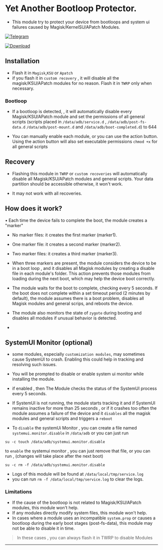 # Yet Another Bootloop Protector.
- This module try to protect your device from bootloops and system ui failures caused by Magisk/KernelSU/APatch Modules.

[![Telegram](https://img.shields.io/badge/Telegram-Channel-blue?logo=telegram)](https://rhythmcache.t.me)


[![Download](https://img.shields.io/github/downloads/Magisk-Modules-Alt-Repo/YetAnotherBootloopProtector/total?label=Total%20Downloads&color=blue)](https://github.com/Magisk-Modules-Alt-Repo/YetAnotherBootloopProtector/releases)

## Installation

- Flash it in `Magisk`,`KSU` or `Apatch`
- if you flash it in `custom recovery` , it will disable all the magisk/KSU/APatch modules for no reason. Flash it in `TWRP` only when necessary.


 ### Bootloop

- If a bootloop is detected, , it will automatically disable every Magisk/KSU/APatch module and set the permissions of all general scripts (scripts placed in `/data/adb/service.d` , `/data/adb/post-fs-data.d` `/data/adb/post-mount.d` and `/data/adb/boot-completed.d`) to 644

- You can manually enable each module, or you can use the action button. Using the action button will also set executable permissions `chmod +x` for all general scripts


##  Recovery
- Flashing this module in `TWRP` or `custom recoveries` will automatically disable all Magisk/KSU/APatch modules and general scripts. Your data partition should be accessible otherwise, it won't work.

- It may not work with all recoveries.



## How does it work?
• Each time the device fails to complete the boot, the module creates a "marker"
- No marker files: it creates the first marker (marker1).
- One marker file: it creates a second marker (marker2).
- Two marker files: it creates a third marker (marker3).
- When three markers are present, the module considers the device to be in a boot loop , and  it disables all Magisk modules by creating a disable file in each module's folder. This action prevents those modules from loading during the next boot, which may help the device boot correctly.
- The module waits for the boot to complete, checking every 5 seconds.
If the boot does not complete within a set timeout period (2 minutes by default), the module assumes there is a boot problem, disables all Magisk modules and general scrips, and reboots the device.
- The module also monitors the state of `zygote` during booting and disables all modules if unusual behavior is detected.

- 
## SystemUI Monitor (optional)

- some modules, especially `customization modules`, may sometimes cause SystemUI to crash. Enabling this could help in tracking and resolving such issues.
- You will be prompted to disable or enable system ui monitor while installing the module.
- if enabled , then The Module checks the status of the SystemUI process every 5 seconds.
- If SystemUI is not running, the module starts tracking it and if SystemUI remains inactive for more than 25  seconds , or if it crashes too often the module assumes a failure of the device and it `disables` all the magisk modules and general scripts and triggers a `reboot`

- To  `disable` the systemUi Monitor , you can create a file named `systemui.monitor.disable` in `/data/adb` or you can just run
```
su -c touch /data/adb/systemui.monitor.disable
```
to `enable` the systemui monitor , you can just remove that file, or you can run , (changes will take place after the next boot)
```
su -c rm -f /data/adb/systemui.monitor.disable
```

- Logs of this module will be found at `/data/local/tmp/service.log`
- you can run `rm -f /data/local/tmp/service.log` to clear the logs.


### Limitations 

- If the cause of the bootloop is not related to Magisk/KSU/APatch modules, this module won't help.
- If any modules directly modify system files, this module won't help.
- In cases where a module uses an incompatible `system.prop` or causes a bootloop during the early boot stages (post-fs-data), this module may not be able to disable it in time.

> In these cases , you can always flash it in TWRP to disable Modules 


---

